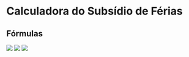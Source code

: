 # Calculadora do Subsídio de Férias

## Fórmulas
<img src="https://render.githubusercontent.com/render/math?math=Salario_{hora} = \frac{salario_{base}}{horas_{semanais}}*\frac{12}{52}">

<img src="https://render.githubusercontent.com/render/math?math=SubsidioFerias_{diario} = Salario_{hora}*\frac{\frac{horas_{semanais}*52}{12}}{22}">

<img src="https://render.githubusercontent.com/render/math?math=SubsidioFerias = SubsidioFerias_{diario}*diasFerias">
